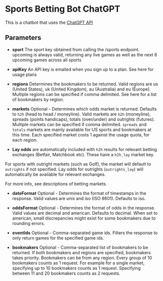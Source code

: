 # Sports Betting Bot ChatGPT

This is a chatbot that uses the [ChatGPT API](https://platform.openai.com/account/api-keys)

## Parameters

- **sport**   The sport key obtained from calling the /sports endpoint. upcoming is always valid, returning any live games as well as the next 8 upcoming games across all sports

- **apiKey**   An API key is emailed when you sign up to a plan. See here for usage plans

- **regions**   Determines the bookmakers to be returned. Valid regions are us (United States), uk (United Kingdom), au (Australia) and eu (Europe). Multiple regions can be specified if comma delimited. See here for a list of bookmakers by region.

- **markets**   Optional - Determines which odds market is returned. Defaults to `h2h` (head to head / moneyline). Valid markets are `h2h` (moneyline), spreads (points handicaps), totals (over/under) and outrights (futures). Multiple markets can be specified if comma delimited. `spreads` and `totals` markets are mainly available for US sports and bookmakers at this time. Each specified market costs 1 against the usage quota, for each region.

- **Lay odds** are automatically included with `h2h` results for relevant betting exchanges (Betfair, Matchbook etc). These have a `h2h_lay` market key.

For sports with outright markets (such as Golf), the market will default to `outrights` if not specified. Lay odds for outrights (`outrights_lay`) will automatically be available for relevant exchanges.

For more info, see descriptions of betting markets.

- **dateFormat**   Optional - Determines the format of timestamps in the response. Valid values are unix and iso (ISO 8601). Defaults to iso.

- **oddsFormat**   Optional - Determines the format of odds in the response. Valid values are decimal and american. Defaults to decimal. When set to american, small discrepancies might exist for some bookmakers due to rounding errors.

- **eventIds**   Optional - Comma-separated game ids. Filters the response to only return games for the specified game ids.

- **bookmakers**   Optional - Comma-separated list of bookmakers to be returned. If both bookmakers and regions are specified, bookmakers takes priority. Bookmakers can be from any region. Every group of 10 bookmakers counts as 1 request. For example for a single market, specifying up to 10 bookmakers counts as 1 request. Specifying between 11 and 20 bookmakers counts as 2 requests.

